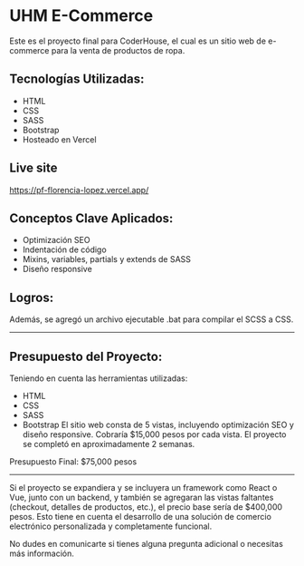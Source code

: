 # UHM E-Commerce

Este es el proyecto final para CoderHouse, el cual es un sitio web de e-commerce para la venta de productos de ropa.

## Tecnologías Utilizadas:
- HTML
- CSS
- SASS
- Bootstrap
- Hosteado en Vercel

## Live site

https://pf-florencia-lopez.vercel.app/

## Conceptos Clave Aplicados:
- Optimización SEO
- Indentación de código
- Mixins, variables, partials y extends de SASS
- Diseño responsive

## Logros:
Además, se agregó un archivo ejecutable .bat para compilar el SCSS a CSS.

---

## Presupuesto del Proyecto:

Teniendo en cuenta las herramientas utilizadas:
- HTML
- CSS
- SASS
- Bootstrap
El sitio web consta de 5 vistas, incluyendo optimización SEO y diseño responsive.
Cobraría $15,000 pesos por cada vista. 
El proyecto se completó en aproximadamente 2 semanas.

Presupuesto Final: $75,000 pesos

---

Si el proyecto se expandiera y se incluyera un framework como React o Vue, junto con un backend, y también se agregaran las vistas faltantes (checkout, detalles de productos, etc.), el precio base sería de $400,000 pesos. Esto tiene en cuenta el desarrollo de una solución de comercio electrónico personalizada y completamente funcional.

No dudes en comunicarte si tienes alguna pregunta adicional o necesitas más información.